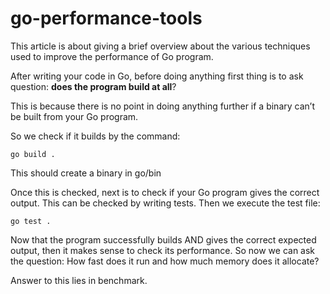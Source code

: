 # go-performance-tools

This article is about giving a brief overview about the various techniques used to improve the performance of Go program.

After writing your code in Go, before doing anything first thing is to ask question: **does the program build at all**?

This is because there is no point in doing anything further if a binary can’t be built from your Go program.

So we check if it builds by the command:

`go build .`

This should create a binary in go/bin

Once this is checked, next is to check if your Go program gives the correct output. This can be checked by writing tests. Then we execute the test file:

`go test .`

Now that the program successfully builds AND gives the correct expected output, then it makes sense to check its performance. So now we can ask the question: How fast does it run and how much memory does it allocate?

Answer to this lies in benchmark.
